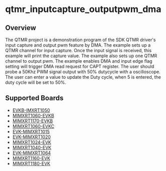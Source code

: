 # qtmr_inputcapture_outputpwm_dma

## Overview

The QTMR project is a demonstration program of the SDK QTMR driver's input capture and output pwm feature by DMA.
The example sets up a QTMR channel for input capture. Once the input signal is received, this example will print the capture value.
The example also sets up one QTMR channel to output pwm. The example enables DMA and input edge flag setting will trigger DMA read
request for CAPT register. The user should probe a 50Khz PWM signal output with 50% dutycycle with a oscilloscope.
The user can enter a value to update the Duty cycle, when 5 is entered, the duty cycle will be set to 50%.

## Supported Boards
- [EVKB-IMXRT1050](../../../_boards/evkbimxrt1050/driver_examples/qtmr/inputcapture_outputpwm_dma/example_board_readme.md)
- [MIMXRT1060-EVKB](../../../_boards/evkbmimxrt1060/driver_examples/qtmr/inputcapture_outputpwm_dma/example_board_readme.md)
- [MIMXRT1170-EVKB](../../../_boards/evkbmimxrt1170/driver_examples/qtmr/inputcapture_outputpwm_dma/example_board_readme.md)
- [MIMXRT1060-EVKC](../../../_boards/evkcmimxrt1060/driver_examples/qtmr/inputcapture_outputpwm_dma/example_board_readme.md)
- [EVK-MIMXRT1015](../../../_boards/evkmimxrt1015/driver_examples/qtmr/inputcapture_outputpwm_dma/example_board_readme.md)
- [EVK-MIMXRT1020](../../../_boards/evkmimxrt1020/driver_examples/qtmr/inputcapture_outputpwm_dma/example_board_readme.md)
- [MIMXRT1024-EVK](../../../_boards/evkmimxrt1024/driver_examples/qtmr/inputcapture_outputpwm_dma/example_board_readme.md)
- [MIMXRT1040-EVK](../../../_boards/evkmimxrt1040/driver_examples/qtmr/inputcapture_outputpwm_dma/example_board_readme.md)
- [EVK-MIMXRT1064](../../../_boards/evkmimxrt1064/driver_examples/qtmr/inputcapture_outputpwm_dma/example_board_readme.md)
- [MIMXRT1160-EVK](../../../_boards/evkmimxrt1160/driver_examples/qtmr/inputcapture_outputpwm_dma/example_board_readme.md)
- [MIMXRT1180-EVK](../../../_boards/evkmimxrt1180/driver_examples/qtmr/inputcapture_outputpwm_dma/example_board_readme.md)

